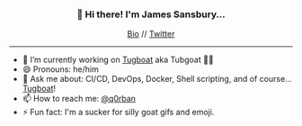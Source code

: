 <h3 align="center">👋 Hi there! I'm James Sansbury…</h3>
<p align="center">
  <a href="https://www.lullabot.com/about/james-sansbury">Bio</a> //
  <a href="https://twitter.com/q0rban">Twitter</a>
</p>

---

- 🔭 I’m currently working on [Tugboat](https://www.tugboat.qa) aka Tubgoat 🛁🐐
- 😄 Pronouns: he/him
- 💬 Ask me about: CI/CD, DevOps, Docker, Shell scripting, and of course…[Tugboat](https://www.tugboat.qa)!
- 📫 How to reach me: [@q0rban](https://twitter.com/q0rban)
- ⚡ Fun fact: I'm a sucker for silly goat gifs and emoji.
